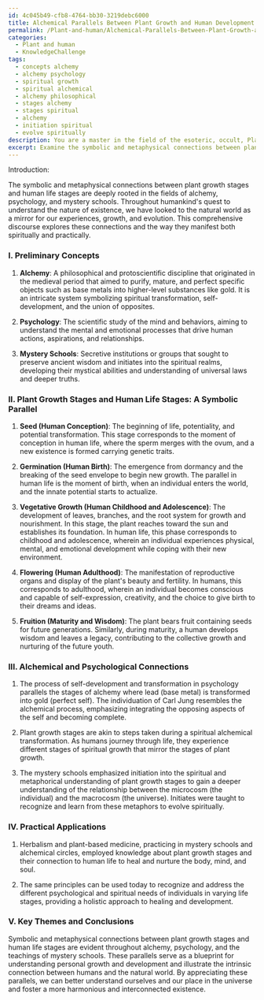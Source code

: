 ```yaml
---
id: 4c045b49-cfb8-4764-bb30-3219debc6000
title: Alchemical Parallels Between Plant Growth and Human Development
permalink: /Plant-and-human/Alchemical-Parallels-Between-Plant-Growth-and-Human-Development/
categories:
  - Plant and human
  - KnowledgeChallenge
tags:
  - concepts alchemy
  - alchemy psychology
  - spiritual growth
  - spiritual alchemical
  - alchemy philosophical
  - stages alchemy
  - stages spiritual
  - alchemy
  - initiation spiritual
  - evolve spiritually
description: You are a master in the field of the esoteric, occult, Plant and human and Education. You are a writer of tests, challenges, books and deep knowledge on Plant and human for initiates and students to gain deep insights and understanding from. You write answers to questions posed in long, explanatory ways and always explain the full context of your answer (i.e., related concepts, formulas, examples, or history), as well as the step-by-step thinking process you take to answer the challenges. Be rigorous and thorough, and summarize the key themes, ideas, and conclusions at the end.
excerpt: Examine the symbolic and metaphysical connections between plant growth stages and human life stages in the context of alchemy, psychology, and mystery schools, and articulate a comprehensive discourse on how these parallels manifest both spiritually and practically.
---
```

Introduction:

The symbolic and metaphysical connections between plant growth stages and human life stages are deeply rooted in the fields of alchemy, psychology, and mystery schools. Throughout humankind's quest to understand the nature of existence, we have looked to the natural world as a mirror for our experiences, growth, and evolution. This comprehensive discourse explores these connections and the way they manifest both spiritually and practically.

### I. Preliminary Concepts

1. ****Alchemy****: A philosophical and protoscientific discipline that originated in the medieval period that aimed to purify, mature, and perfect specific objects such as base metals into higher-level substances like gold. It is an intricate system symbolizing spiritual transformation, self-development, and the union of opposites.

2. ****Psychology****: The scientific study of the mind and behaviors, aiming to understand the mental and emotional processes that drive human actions, aspirations, and relationships.

3. ****Mystery Schools****: Secretive institutions or groups that sought to preserve ancient wisdom and initiates into the spiritual realms, developing their mystical abilities and understanding of universal laws and deeper truths.

### II. ****Plant Growth Stages and Human Life Stages****: A Symbolic Parallel

1. ****Seed (Human Conception)****: The beginning of life, potentiality, and potential transformation. This stage corresponds to the moment of conception in human life, where the sperm merges with the ovum, and a new existence is formed carrying genetic traits.

2. ****Germination (Human Birth)****: The emergence from dormancy and the breaking of the seed envelope to begin new growth. The parallel in human life is the moment of birth, when an individual enters the world, and the innate potential starts to actualize.

3. ****Vegetative Growth (Human Childhood and Adolescence)****: The development of leaves, branches, and the root system for growth and nourishment. In this stage, the plant reaches toward the sun and establishes its foundation. In human life, this phase corresponds to childhood and adolescence, wherein an individual experiences physical, mental, and emotional development while coping with their new environment.

4. ****Flowering (Human Adulthood)****: The manifestation of reproductive organs and display of the plant's beauty and fertility. In humans, this corresponds to adulthood, wherein an individual becomes conscious and capable of self-expression, creativity, and the choice to give birth to their dreams and ideas.

5. ****Fruition (Maturity and Wisdom)****: The plant bears fruit containing seeds for future generations. Similarly, during maturity, a human develops wisdom and leaves a legacy, contributing to the collective growth and nurturing of the future youth.

### III. Alchemical and Psychological Connections

1. The process of self-development and transformation in psychology parallels the stages of alchemy where lead (base metal) is transformed into gold (perfect self). The individuation of Carl Jung resembles the alchemical process, emphasizing integrating the opposing aspects of the self and becoming complete.

2. Plant growth stages are akin to steps taken during a spiritual alchemical transformation. As humans journey through life, they experience different stages of spiritual growth that mirror the stages of plant growth.

3. The mystery schools emphasized initiation into the spiritual and metaphorical understanding of plant growth stages to gain a deeper understanding of the relationship between the microcosm (the individual) and the macrocosm (the universe). Initiates were taught to recognize and learn from these metaphors to evolve spiritually.

### IV. Practical Applications

1. Herbalism and plant-based medicine, practicing in mystery schools and alchemical circles, employed knowledge about plant growth stages and their connection to human life to heal and nurture the body, mind, and soul.

2. The same principles can be used today to recognize and address the different psychological and spiritual needs of individuals in varying life stages, providing a holistic approach to healing and development.

### V. Key Themes and Conclusions

Symbolic and metaphysical connections between plant growth stages and human life stages are evident throughout alchemy, psychology, and the teachings of mystery schools. These parallels serve as a blueprint for understanding personal growth and development and illustrate the intrinsic connection between humans and the natural world. By appreciating these parallels, we can better understand ourselves and our place in the universe and foster a more harmonious and interconnected existence.
